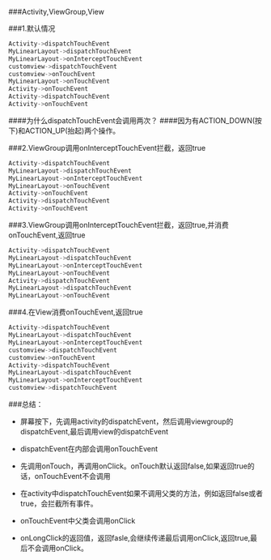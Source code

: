###Activity,ViewGroup,View

###1.默认情况
```java
Activity->dispatchTouchEvent
MyLinearLayout->dispatchTouchEvent
MyLinearLayout->onInterceptTouchEvent
customview->dispatchTouchEvent
customview->onTouchEvent
MyLinearLayout->onTouchEvent
Activity->onTouchEvent
Activity->dispatchTouchEvent
Activity->onTouchEvent
```

####为什么dispatchTouchEvent会调用两次？
####因为有ACTION_DOWN(按下)和ACTION_UP(抬起)两个操作。

###2.ViewGroup调用onInterceptTouchEvent拦截，返回true
```java
Activity->dispatchTouchEvent
MyLinearLayout->dispatchTouchEvent
MyLinearLayout->onInterceptTouchEvent
MyLinearLayout->onTouchEvent
Activity->onTouchEvent
Activity->dispatchTouchEvent
Activity->onTouchEvent
```

###3.ViewGroup调用onInterceptTouchEvent拦截，返回true,并消费onTouchEvent,返回true
```java
Activity->dispatchTouchEvent
MyLinearLayout->dispatchTouchEvent
MyLinearLayout->onInterceptTouchEvent
MyLinearLayout->onTouchEvent
Activity->dispatchTouchEvent
MyLinearLayout->dispatchTouchEvent
MyLinearLayout->onTouchEvent
```

###4.在View消费onTouchEvent,返回true
```java
Activity->dispatchTouchEvent
MyLinearLayout->dispatchTouchEvent
MyLinearLayout->onInterceptTouchEvent
customview->dispatchTouchEvent
customview->onTouchEvent
Activity->dispatchTouchEvent
MyLinearLayout->dispatchTouchEvent
MyLinearLayout->onInterceptTouchEvent
customview->dispatchTouchEvent
```

###总结：
* 屏幕按下，先调用activity的dispatchEvent，然后调用viewgroup的dispatchEvent,最后调用view的dispatchEvent

* dispatchEvent在内部会调用onTouchEvent

* 先调用onTouch，再调用onClick。onTouch默认返回false,如果返回true的话，onTouchEvent不会调用

* 在activity中dispatchTouchEvent如果不调用父类的方法，例如返回false或者true，会拦截所有事件。

* onTouchEvent中父类会调用onClick

* onLongClick的返回值，返回fasle,会继续传递最后调用onClick,返回true,最后不会调用onClick。